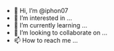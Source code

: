 - 👋 Hi, I’m @iphon07
- 👀 I’m interested in ...
- 🌱 I’m currently learning ...
- 💞️ I’m looking to collaborate on ...
- 📫 How to reach me ...

<!---
iphon07/iphon07 is a ✨ special ✨ repository because its `README.md` (this file) appears on your GitHub profile.
You can click the Preview link to take a look at your changes
